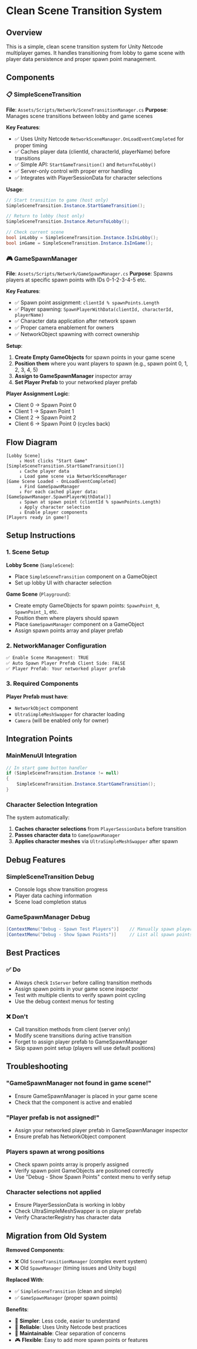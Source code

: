 # Clean Scene Transition System

## Overview

This is a simple, clean scene transition system for Unity Netcode multiplayer games. It handles transitioning from lobby to game scene with player data persistence and proper spawn point management.

## Components

### 📋 SimpleSceneTransition
**File**: `Assets/Scripts/Network/SceneTransitionManager.cs`
**Purpose**: Manages scene transitions between lobby and game scenes

**Key Features**:
- ✅ Uses Unity Netcode `NetworkSceneManager.OnLoadEventCompleted` for proper timing
- ✅ Caches player data (clientId, characterId, playerName) before transitions
- ✅ Simple API: `StartGameTransition()` and `ReturnToLobby()`
- ✅ Server-only control with proper error handling
- ✅ Integrates with PlayerSessionData for character selections

**Usage**:
```csharp
// Start transition to game (host only)
SimpleSceneTransition.Instance.StartGameTransition();

// Return to lobby (host only)  
SimpleSceneTransition.Instance.ReturnToLobby();

// Check current scene
bool inLobby = SimpleSceneTransition.Instance.IsInLobby();
bool inGame = SimpleSceneTransition.Instance.IsInGame();
```

### 🎮 GameSpawnManager
**File**: `Assets/Scripts/Network/GameSpawnManager.cs`
**Purpose**: Spawns players at specific spawn points with IDs 0-1-2-3-4-5 etc.

**Key Features**:
- ✅ Spawn point assignment: `clientId % spawnPoints.Length`
- ✅ Player spawning: `SpawnPlayerWithData(clientId, characterId, playerName)`
- ✅ Character data application after network spawn
- ✅ Proper camera enablement for owners
- ✅ NetworkObject spawning with correct ownership

**Setup**:
1. **Create Empty GameObjects** for spawn points in your game scene
2. **Position them** where you want players to spawn (e.g., spawn point 0, 1, 2, 3, 4, 5)
3. **Assign to GameSpawnManager** inspector array
4. **Set Player Prefab** to your networked player prefab

**Player Assignment Logic**:
- Client 0 → Spawn Point 0
- Client 1 → Spawn Point 1  
- Client 2 → Spawn Point 2
- Client 6 → Spawn Point 0 (cycles back)

## Flow Diagram

```
[Lobby Scene]
     ↓ Host clicks "Start Game"
[SimpleSceneTransition.StartGameTransition()]
     ↓ Cache player data
     ↓ Load game scene via NetworkSceneManager
[Game Scene Loaded - OnLoadEventCompleted]
     ↓ Find GameSpawnManager
     ↓ For each cached player data:
[GameSpawnManager.SpawnPlayerWithData()]
     ↓ Spawn at spawn point (clientId % spawnPoints.Length)
     ↓ Apply character selection
     ↓ Enable player components
[Players ready in game!]
```

## Setup Instructions

### 1. Scene Setup
**Lobby Scene** (`SampleScene`):
- Place `SimpleSceneTransition` component on a GameObject
- Set up lobby UI with character selection

**Game Scene** (`Playground`):
- Create empty GameObjects for spawn points: `SpawnPoint_0`, `SpawnPoint_1`, etc.
- Position them where players should spawn
- Place `GameSpawnManager` component on a GameObject
- Assign spawn points array and player prefab

### 2. NetworkManager Configuration
```csharp
✅ Enable Scene Management: TRUE
✅ Auto Spawn Player Prefab Client Side: FALSE
✅ Player Prefab: Your networked player prefab
```

### 3. Required Components
**Player Prefab must have**:
- `NetworkObject` component
- `UltraSimpleMeshSwapper` for character loading
- `Camera` (will be enabled only for owner)

## Integration Points

### MainMenuUI Integration
```csharp
// In start game button handler
if (SimpleSceneTransition.Instance != null)
{
    SimpleSceneTransition.Instance.StartGameTransition();
}
```

### Character Selection Integration
The system automatically:
1. **Caches character selections** from `PlayerSessionData` before transition
2. **Passes character data** to `GameSpawnManager`
3. **Applies character meshes** via `UltraSimpleMeshSwapper` after spawn

## Debug Features

### SimpleSceneTransition Debug
- Console logs show transition progress
- Player data caching information
- Scene load completion status

### GameSpawnManager Debug
```csharp
[ContextMenu("Debug - Spawn Test Players")]    // Manually spawn players
[ContextMenu("Debug - Show Spawn Points")]     // List all spawn points
```

## Best Practices

### ✅ Do
- Always check `IsServer` before calling transition methods
- Assign spawn points in your game scene inspector
- Test with multiple clients to verify spawn point cycling
- Use the debug context menus for testing

### ❌ Don't
- Call transition methods from client (server only)
- Modify scene transitions during active transition
- Forget to assign player prefab to GameSpawnManager
- Skip spawn point setup (players will use default positions)

## Troubleshooting

### "GameSpawnManager not found in game scene!"
- Ensure GameSpawnManager is placed in your game scene
- Check that the component is active and enabled

### "Player prefab is not assigned!"
- Assign your networked player prefab in GameSpawnManager inspector
- Ensure prefab has NetworkObject component

### Players spawn at wrong positions
- Check spawn points array is properly assigned
- Verify spawn point GameObjects are positioned correctly
- Use "Debug - Show Spawn Points" context menu to verify setup

### Character selections not applied
- Ensure PlayerSessionData is working in lobby
- Check UltraSimpleMeshSwapper is on player prefab
- Verify CharacterRegistry has character data

## Migration from Old System

**Removed Components**:
- ❌ Old `SceneTransitionManager` (complex event system)
- ❌ Old `SpawnManager` (timing issues and Unity bugs)

**Replaced With**:
- ✅ `SimpleSceneTransition` (clean and simple)
- ✅ `GameSpawnManager` (proper spawn points)

**Benefits**:
- 🎯 **Simpler**: Less code, easier to understand
- 🚀 **Reliable**: Uses Unity Netcode best practices
- 🔧 **Maintainable**: Clear separation of concerns
- 🎮 **Flexible**: Easy to add more spawn points or features